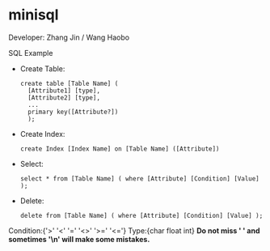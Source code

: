 # minisql
<p>Developer: Zhang Jin / Wang Haobo</p>
<p>SQL Example</p>
<ul>
<li>Create Table:<br>
<pre><code>create table [Table Name] (
  [Attribute1] [type],
  [Attribute2] [type],
  ...
  primary key([Attribute?])
  );</pre></code>
</li>

<li>Create Index:<br>
<pre><code>create Index [Index Name] on [Table Name] ([Attribute])</pre></code>
</li>

<li>Select:<br>
<pre><code>select * from [Table Name] ( where [Attribute] [Condition] [Value] );</pre></code>
</li>

<li>Delete:<br>
<pre><code>delete from [Table Name] ( where [Attribute] [Condition] [Value] );</pre></code>
</li>

</ul>

Condition:{'>' '<' '=' '<>' '>=' '<='}
Type:{char float int}
<strong>Do not miss ' ' and sometimes '\n' will make some mistakes.</strong>
